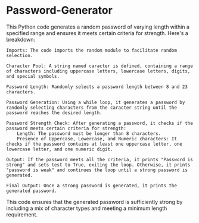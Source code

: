 # Password-Generator

This Python code generates a random password of varying length within a specified range and ensures it meets certain criteria for strength. Here's a breakdown:

    Imports: The code imports the random module to facilitate random selection.

    Character Pool: A string named caracter is defined, containing a range of characters including uppercase letters, lowercase letters, digits, and special symbols.

    Password Length: Randomly selects a password length between 8 and 23 characters.

    Password Generation: Using a while loop, it generates a password by randomly selecting characters from the caracter string until the password reaches the desired length.

    Password Strength Check: After generating a password, it checks if the password meets certain criteria for strength:
        Length: The password must be longer than 8 characters.
        Presence of Uppercase, Lowercase, and Numeric characters: It checks if the password contains at least one uppercase letter, one lowercase letter, and one numeric digit.

    Output: If the password meets all the criteria, it prints "Password is strong" and sets test to True, exiting the loop. Otherwise, it prints "password is weak" and continues the loop until a strong password is generated.

    Final Output: Once a strong password is generated, it prints the generated password.

This code ensures that the generated password is sufficiently strong by including a mix of character types and meeting a minimum length requirement.
